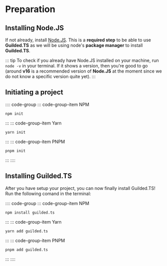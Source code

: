 # Preparation

## Installing Node.JS

If not already, install [Node.JS](https://nodejs.org). This is a **required step** to be able to use **Guilded.TS** as we will be using node's **package manager** to install **Guilded.TS**.

::: tip
To check if you already have Node.JS installed on your machine, run `node -v` in your terminal. If it shows a version, then you're good to go (around **v16** is a recommended version of **Node.JS** at the moment since we do not know a specific version quite yet).
:::

## Initiating a project

:::: code-group
::: code-group-item NPM

```sh:no-line-numbers
npm init
```

:::
::: code-group-item Yarn

```sh:no-line-numbers
yarn init
```

:::
::: code-group-item PNPM

```sh:no-line-numbers
pnpm init
```

:::
::::

## Installing Guilded.TS

After you have setup your project, you can now finally install Guilded.TS! Run the following comand in the terminal:

:::: code-group
::: code-group-item NPM

```sh:no-line-numbers
npm install guilded.ts
```

:::
::: code-group-item Yarn

```sh:no-line-numbers
yarn add guilded.ts
```

:::
::: code-group-item PNPM

```sh:no-line-numbers
pnpm add guilded.ts
```

:::
::::
